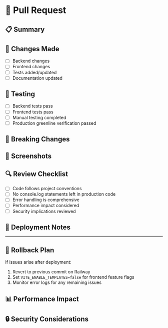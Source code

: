 # 🚀 Pull Request

## 📋 Summary
<!-- Brief description of changes -->

## 🔧 Changes Made
- [ ] Backend changes
- [ ] Frontend changes
- [ ] Tests added/updated
- [ ] Documentation updated

## 🧪 Testing
- [ ] Backend tests pass
- [ ] Frontend tests pass
- [ ] Manual testing completed
- [ ] Production greenline verification passed

## 🚨 Breaking Changes
<!-- List any breaking changes -->

## 📸 Screenshots
<!-- Add screenshots if applicable -->

## 🔍 Review Checklist
- [ ] Code follows project conventions
- [ ] No console.log statements left in production code
- [ ] Error handling is comprehensive
- [ ] Performance impact considered
- [ ] Security implications reviewed

## 🚀 Deployment Notes
<!-- Any special deployment considerations -->

---

## 🧯 Rollback Plan
If issues arise after deployment:
1. Revert to previous commit on Railway
2. Set `VITE_ENABLE_TEMPLATES=false` for frontend feature flags
3. Monitor error logs for any remaining issues

## 📊 Performance Impact
<!-- Describe any performance implications -->

## 🔒 Security Considerations
<!-- Any security-related changes or considerations -->
